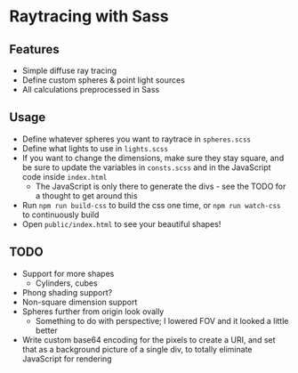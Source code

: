# Raytracing with Sass

## Features
* Simple diffuse ray tracing
* Define custom spheres & point light sources
* All calculations preprocessed in Sass

## Usage

* Define whatever spheres you want to raytrace in `spheres.scss`
* Define what lights to use in `lights.scss`
* If you want to change the dimensions, make sure they stay square, and be sure to update the variables in `consts.scss` and in the JavaScript code inside `index.html`
	* The JavaScript is only there to generate the divs - see the TODO for a thought to get around this
* Run `npm run build-css` to build the css one time, or `npm run watch-css` to continuously build
* Open `public/index.html` to see your beautiful shapes!

## TODO

* Support for more shapes
	* Cylinders, cubes
* Phong shading support?
* Non-square dimension support
* Spheres further from origin look ovally
    * Something to do with perspective; I lowered FOV and it looked a little better
* Write custom base64 encoding for the pixels to create a URI, and set that as a background picture of a single div, to totally eliminate JavaScript for rendering
